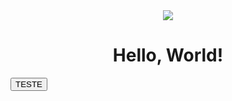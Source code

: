<body>
    <div class="header" align="center">
        <img src="./universe.gif">
        <h1>
            Hello, World!
        </h1>
    </div>
    <button id="close-menu-btn">TESTE</button>
</body>
